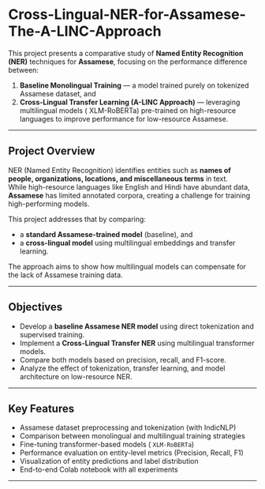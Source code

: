 # Cross-Lingual-NER-for-Assamese-The-A-LINC-Approach

This project presents a comparative study of **Named Entity Recognition (NER)** techniques for **Assamese**, focusing on the performance difference between:

1. **Baseline Monolingual Training** — a model trained purely on tokenized Assamese dataset, and  
2. **Cross-Lingual Transfer Learning (A-LINC Approach)** — leveraging multilingual models ( XLM-RoBERTa) pre-trained on high-resource languages to improve performance for low-resource Assamese.

---

## Project Overview

NER (Named Entity Recognition) identifies entities such as **names of people, organizations, locations, and miscellaneous terms** in text.  
While high-resource languages like English and Hindi have abundant data, **Assamese** has limited annotated corpora, creating a challenge for training high-performing models.

This project addresses that by comparing:
- a **standard Assamese-trained model** (baseline), and  
- a **cross-lingual model** using multilingual embeddings and transfer learning.  

The approach aims to show how multilingual models can compensate for the lack of Assamese training data.

---

## Objectives

- Develop a **baseline Assamese NER model** using direct tokenization and supervised training.  
- Implement a **Cross-Lingual Transfer NER** using multilingual transformer models.  
- Compare both models based on precision, recall, and F1-score.  
- Analyze the effect of tokenization, transfer learning, and model architecture on low-resource NER.

---

##  Key Features

- Assamese dataset preprocessing and tokenization (with IndicNLP)
- Comparison between monolingual and multilingual training strategies
- Fine-tuning transformer-based models ( `XLM-RoBERTa`)
- Performance evaluation on entity-level metrics (Precision, Recall, F1)
- Visualization of entity predictions and label distribution
- End-to-end Colab notebook with all experiments

---


